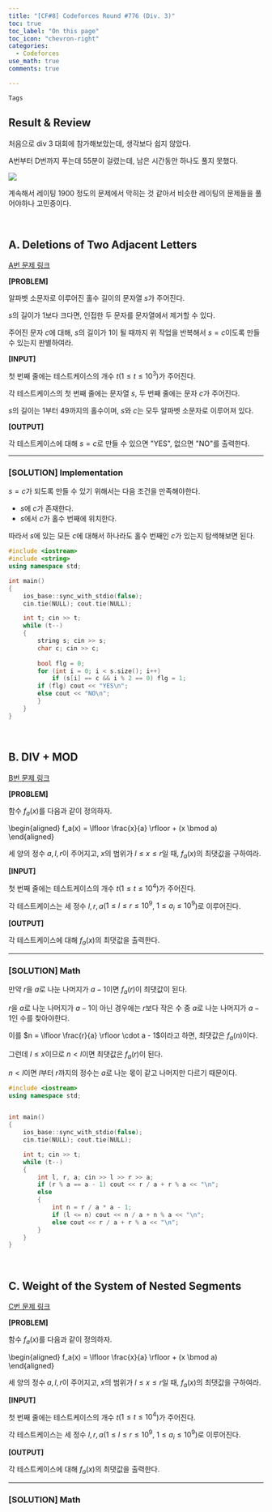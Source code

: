 ```yaml
---
title: "[CF#8] Codeforces Round #776 (Div. 3)"
toc: true
toc_label: "On this page"
toc_icon: "chevron-right"
categories:
  - Codeforces
use_math: true
comments: true

---
```


`Tags` 

## Result & Review

처음으로 div 3 대회에 참가해보았는데, 생각보다 쉽지 않았다.

A번부터 D번까지 푸는데 55분이 걸렸는데, 남은 시간동안 하나도 풀지 못했다.

<img src="https://user-images.githubusercontent.com/88201512/158086225-4bee3232-0dd4-409f-8c1c-004d245c82cd.jpg">

계속해서 레이팅 1900 정도의 문제에서 막히는 것 같아서 비슷한 레이팅의 문제들을 풀어야하나 고민중이다.

<br/>

## A. Deletions of Two Adjacent Letters

[A번 문제 링크](https://codeforces.com/contest/1650/problem/A)

**[PROBLEM]**

알파벳 소문자로 이루어진 홀수 길이의 문자열 $s$가 주어진다.

$s$의 길이가 $1$보다 크다면, 인접한 두 문자를 문자열에서 제거할 수 있다.

주어진 문자 $c$에 대해, $s$의 길이가 $1$이 될 때까지 위 작업을 반복해서 $s = c$이도록 만들 수 있는지 판별하여라.

**[INPUT]**

첫 번째 줄에는 테스트케이스의 개수 $t$($1 \leq t \leq 10^3$)가 주어진다.

각 테스트케이스의 첫 번째 줄에는 문자열 $s$, 두 번째 줄에는 문자 $c$가 주어진다.

$s$의 길이는 $1$부터 $49$까지의 홀수이며, $s$와 $c$는 모두 알파벳 소문자로 이루어져 있다.

**[OUTPUT]**

각 테스트케이스에 대해 $s = c$로 만들 수 있으면 "YES", 없으면 "NO"를 출력한다.

---

### [SOLUTION] Implementation

$s = c$가 되도록 만들 수 있기 위해서는 다음 조건을 만족해야한다.

- $s$에 $c$가 존재한다.
- $s$에서 $c$가 홀수 번째에 위치한다.

따라서 $s$에 있는 모든 $c$에 대해서 하나라도 홀수 번째인 $c$가 있는지 탐색해보면 된다.

```cpp
#include <iostream>
#include <string>
using namespace std;

int main()
{
    ios_base::sync_with_stdio(false);
    cin.tie(NULL); cout.tie(NULL);

    int t; cin >> t;
    while (t--)
    {
        string s; cin >> s;
        char c; cin >> c;
        
        bool flg = 0;
        for (int i = 0; i < s.size(); i++)
            if (s[i] == c && i % 2 == 0) flg = 1;
        if (flg) cout << "YES\n";
        else cout << "NO\n";
        }
    }
}
```

<br/>

## B. DIV + MOD

[B번 문제 링크](https://codeforces.com/contest/1650/problem/B)

**[PROBLEM]**

함수 $f_a(x)$를 다음과 같이 정의하자.

\begin{aligned}
f_a(x) = \lfloor \frac{x}{a} \rfloor + (x \bmod a)
\end{aligned}

세 양의 정수 $a, l, r$이 주어지고, $x$의 범위가 $l \leq x \leq r$일 때, $f_a(x)$의 최댓값을 구하여라.

**[INPUT]**

첫 번째 줄에는 테스트케이스의 개수 $t$($1 \leq t \leq 10^4$)가 주어진다.

각 테스트케이스는 세 정수 $l, r, a$($1 \leq l \leq r \leq 10^9$, $1 \leq a_i \leq 10^9$)로 이루어진다.

**[OUTPUT]**

각 테스트케이스에 대해 $f_a(x)$의 최댓값을 출력한다.

---

### [SOLUTION] Math

만약 $r$을 $a$로 나눈 나머지가 $a - 1$이면 $f_a(r)$이 최댓값이 된다.

$r$을 $a$로 나눈 나머지가 $a-1$이 아닌 경우에는 $r$보다 작은 수 중 $a$로 나눈 나머지가 $a-1$인 수를 찾아야한다.

이를 $n = \lfloor \frac{r}{a} \rfloor \cdot a - 1$이라고 하면, 최댓값은 $f_a(n)$이다.

그런데 $l \leq x$이므로 $n < l$이면 최댓값은 $f_a(r)$이 된다.

$n < l$이면 $l$부터 $r$까지의 정수는 $a$로 나눈 몫이 같고 나머지만 다르기 때문이다.

```cpp
#include <iostream>
using namespace std;


int main()
{
    ios_base::sync_with_stdio(false);
    cin.tie(NULL); cout.tie(NULL);

    int t; cin >> t;
    while (t--)
    {
        int l, r, a; cin >> l >> r >> a;
        if (r % a == a - 1) cout << r / a + r % a << "\n";
        else
        {
            int n = r / a * a - 1;
            if (l <= n) cout << n / a + n % a << "\n";
            else cout << r / a + r % a << "\n";
        }
    }
}
```

<br/>

## C. Weight of the System of Nested Segments

[C번 문제 링크](https://codeforces.com/contest/1650/problem/C)

**[PROBLEM]**

함수 $f_a(x)$를 다음과 같이 정의하자.

\begin{aligned}
f_a(x) = \lfloor \frac{x}{a} \rfloor + (x \bmod a)
\end{aligned}

세 양의 정수 $a, l, r$이 주어지고, $x$의 범위가 $l \leq x \leq r$일 때, $f_a(x)$의 최댓값을 구하여라.

**[INPUT]**

첫 번째 줄에는 테스트케이스의 개수 $t$($1 \leq t \leq 10^4$)가 주어진다.

각 테스트케이스는 세 정수 $l, r, a$($1 \leq l \leq r \leq 10^9$, $1 \leq a_i \leq 10^9$)로 이루어진다.

**[OUTPUT]**

각 테스트케이스에 대해 $f_a(x)$의 최댓값을 출력한다.

---

### [SOLUTION] Math














